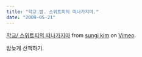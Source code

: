 ```yaml
---
title: "학교.밤. 스위트피의 떠나가지마."
date: "2009-05-21"
---
```


[학교/ 스위트피의 떠나가지마](http://vimeo.com/4791455) from [sungi kim](http://vimeo.com/user1796255) on [Vimeo](http://vimeo.com).

밤늦게 산책하기.
